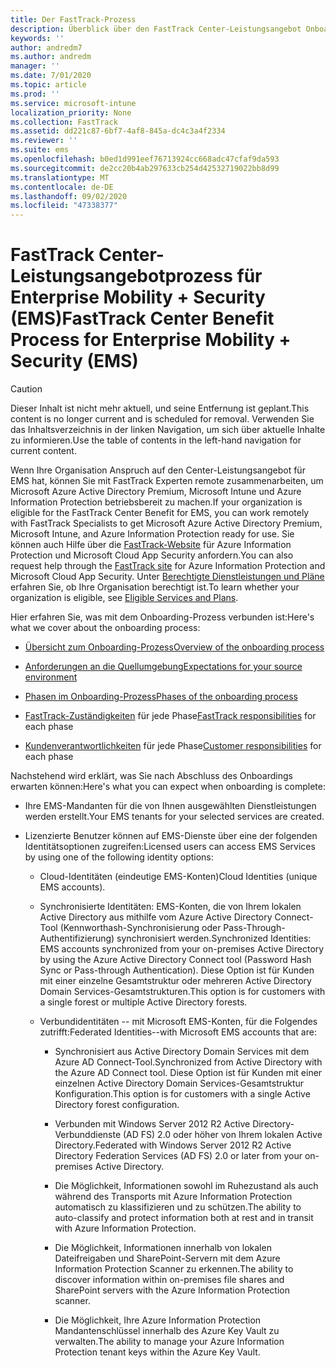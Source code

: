 ```yaml
---
title: Der FastTrack-Prozess
description: Überblick über den FastTrack Center-Leistungsangebot Onboarding Prozess
keywords: ''
author: andredm7
ms.author: andredm
manager: ''
ms.date: 7/01/2020
ms.topic: article
ms.prod: ''
ms.service: microsoft-intune
localization_priority: None
ms.collection: FastTrack
ms.assetid: dd221c87-6bf7-4af8-845a-dc4c3a4f2334
ms.reviewer: ''
ms.suite: ems
ms.openlocfilehash: b0ed1d991eef76713924cc668adc47cfaf9da593
ms.sourcegitcommit: de2cc20b4ab297633cb254d42532719022bb8d99
ms.translationtype: MT
ms.contentlocale: de-DE
ms.lasthandoff: 09/02/2020
ms.locfileid: "47338377"
---
```

# <a name="fasttrack-center-benefit-process-for-enterprise-mobility--security-ems"></a><span data-ttu-id="7ddb0-103">FastTrack Center-Leistungsangebotprozess für Enterprise Mobility + Security (EMS)</span><span class="sxs-lookup"><span data-stu-id="7ddb0-103">FastTrack Center Benefit Process for Enterprise Mobility + Security (EMS)</span></span>

> [!CAUTION]
> <span data-ttu-id="7ddb0-104">Dieser Inhalt ist nicht mehr aktuell, und seine Entfernung ist geplant.</span><span class="sxs-lookup"><span data-stu-id="7ddb0-104">This content is no longer current and is scheduled for removal.</span></span> <span data-ttu-id="7ddb0-105">Verwenden Sie das Inhaltsverzeichnis in der linken Navigation, um sich über aktuelle Inhalte zu informieren.</span><span class="sxs-lookup"><span data-stu-id="7ddb0-105">Use the table of contents in the left-hand navigation for current content.</span></span>

<span data-ttu-id="7ddb0-106">Wenn Ihre Organisation Anspruch auf den Center-Leistungsangebot für EMS hat, können Sie mit FastTrack Experten remote zusammenarbeiten, um Microsoft Azure Active Directory Premium, Microsoft Intune und Azure Information Protection betriebsbereit zu machen.</span><span class="sxs-lookup"><span data-stu-id="7ddb0-106">If your organization is eligible for the FastTrack Center Benefit for EMS, you can work remotely with FastTrack Specialists to get Microsoft Azure Active Directory Premium, Microsoft Intune, and Azure Information Protection ready for use.</span></span> <span data-ttu-id="7ddb0-107">Sie können auch Hilfe über die [FastTrack-Website](https://www.microsoft.com/fasttrack/microsoft-365/ems) für Azure Information Protection und Microsoft Cloud App Security anfordern.</span><span class="sxs-lookup"><span data-stu-id="7ddb0-107">You can also request help through the [FastTrack site](https://www.microsoft.com/fasttrack/microsoft-365/ems) for Azure Information Protection and Microsoft Cloud App Security.</span></span> <span data-ttu-id="7ddb0-108">Unter [Berechtigte Dienstleistungen und Pläne](M365-eligible-services-and-plans.md) erfahren Sie, ob Ihre Organisation berechtigt ist.</span><span class="sxs-lookup"><span data-stu-id="7ddb0-108">To learn whether your organization is eligible, see [Eligible Services and Plans](M365-eligible-services-and-plans.md).</span></span>


<span data-ttu-id="7ddb0-109">Hier erfahren Sie, was mit dem Onboarding-Prozess verbunden ist:</span><span class="sxs-lookup"><span data-stu-id="7ddb0-109">Here's what we cover about the onboarding process:</span></span>

-   [<span data-ttu-id="7ddb0-110">Übersicht zum Onboarding-Prozess</span><span class="sxs-lookup"><span data-stu-id="7ddb0-110">Overview of the onboarding process</span></span>](EMS-fasttrack-benefit-overview.md)

-   [<span data-ttu-id="7ddb0-111">Anforderungen an die Quellumgebung</span><span class="sxs-lookup"><span data-stu-id="7ddb0-111">Expectations for your source environment</span></span>](EMS-source-environment-expectations.md)

-   [<span data-ttu-id="7ddb0-112">Phasen im Onboarding-Prozess</span><span class="sxs-lookup"><span data-stu-id="7ddb0-112">Phases of the onboarding process</span></span>](EMS-onboarding-phases.md)

-   <span data-ttu-id="7ddb0-113">[FastTrack-Zuständigkeiten](EMS-fasttrack-responsibilities.md) für jede Phase</span><span class="sxs-lookup"><span data-stu-id="7ddb0-113">[FastTrack responsibilities](EMS-fasttrack-responsibilities.md) for each phase</span></span>

-   <span data-ttu-id="7ddb0-114">[Kundenverantwortlichkeiten](EMS-your-responsibilities.md) für jede Phase</span><span class="sxs-lookup"><span data-stu-id="7ddb0-114">[Customer responsibilities](EMS-your-responsibilities.md) for each phase</span></span>

<span data-ttu-id="7ddb0-115">Nachstehend wird erklärt, was Sie nach Abschluss des Onboardings erwarten können:</span><span class="sxs-lookup"><span data-stu-id="7ddb0-115">Here's what you can expect when onboarding is complete:</span></span>

-   <span data-ttu-id="7ddb0-116">Ihre EMS-Mandanten für die von Ihnen ausgewählten Dienstleistungen werden erstellt.</span><span class="sxs-lookup"><span data-stu-id="7ddb0-116">Your EMS tenants for your selected services are created.</span></span>

-   <span data-ttu-id="7ddb0-117">Lizenzierte Benutzer können auf EMS-Dienste über eine der folgenden Identitätsoptionen zugreifen:</span><span class="sxs-lookup"><span data-stu-id="7ddb0-117">Licensed users can access EMS Services by using one of the following identity options:</span></span>

    -   <span data-ttu-id="7ddb0-118">Cloud-Identitäten (eindeutige EMS-Konten)</span><span class="sxs-lookup"><span data-stu-id="7ddb0-118">Cloud Identities (unique EMS accounts).</span></span>

    -   <span data-ttu-id="7ddb0-119">Synchronisierte Identitäten: EMS-Konten, die von Ihrem lokalen Active Directory aus mithilfe vom Azure Active Directory Connect-Tool (Kennworthash-Synchronisierung oder Pass-Through-Authentifizierung) synchronisiert werden.</span><span class="sxs-lookup"><span data-stu-id="7ddb0-119">Synchronized Identities: EMS accounts synchronized from your on-premises Active Directory by using the Azure Active Directory Connect tool (Password Hash Sync or Pass-through Authentication).</span></span> <span data-ttu-id="7ddb0-120">Diese Option ist für Kunden mit einer einzelne Gesamtstruktur oder mehreren Active Directory Domain Services-Gesamtstrukturen.</span><span class="sxs-lookup"><span data-stu-id="7ddb0-120">This option is for customers with a single forest or multiple Active Directory forests.</span></span>

    -   <span data-ttu-id="7ddb0-121">Verbundidentitäten -- mit Microsoft EMS-Konten, für die Folgendes zutrifft:</span><span class="sxs-lookup"><span data-stu-id="7ddb0-121">Federated Identities--with Microsoft EMS accounts that are:</span></span>

        -   <span data-ttu-id="7ddb0-122">Synchronisiert aus Active Directory Domain Services mit dem Azure AD Connect-Tool.</span><span class="sxs-lookup"><span data-stu-id="7ddb0-122">Synchronized from Active Directory with the Azure AD Connect tool.</span></span> <span data-ttu-id="7ddb0-123">Diese Option ist für Kunden mit einer einzelnen Active Directory Domain Services-Gesamtstruktur Konfiguration.</span><span class="sxs-lookup"><span data-stu-id="7ddb0-123">This option is for customers with a single Active Directory forest configuration.</span></span>

        -   <span data-ttu-id="7ddb0-124">Verbunden mit Windows Server 2012 R2 Active Directory-Verbunddienste (AD FS) 2.0 oder höher von Ihrem lokalen Active Directory.</span><span class="sxs-lookup"><span data-stu-id="7ddb0-124">Federated with Windows Server 2012 R2 Active Directory Federation Services (AD FS) 2.0 or later from your on-premises Active Directory.</span></span>

        -   <span data-ttu-id="7ddb0-125">Die Möglichkeit, Informationen sowohl im Ruhezustand als auch während des Transports mit Azure Information Protection automatisch zu klassifizieren und zu schützen.</span><span class="sxs-lookup"><span data-stu-id="7ddb0-125">The ability to auto-classify and protect information both at rest and in transit with Azure Information Protection.</span></span> 

        -   <span data-ttu-id="7ddb0-126">Die Möglichkeit, Informationen innerhalb von lokalen Dateifreigaben und SharePoint-Servern mit dem Azure Information Protection Scanner zu erkennen.</span><span class="sxs-lookup"><span data-stu-id="7ddb0-126">The ability to discover information within on-premises file shares and SharePoint servers with the Azure Information Protection scanner.</span></span> 

        -   <span data-ttu-id="7ddb0-127">Die Möglichkeit, Ihre Azure Information Protection Mandantenschlüssel innerhalb des Azure Key Vault zu verwalten.</span><span class="sxs-lookup"><span data-stu-id="7ddb0-127">The ability to manage your Azure Information Protection tenant keys within the Azure Key Vault.</span></span> 

